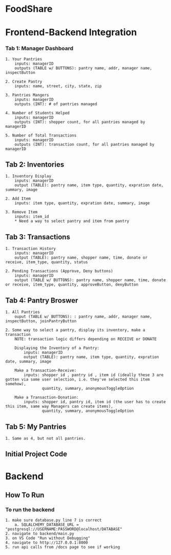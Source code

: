 # FoodShare

# Frontend-Backend Integration

### Tab 1: Manager Dashboard
    1. Your Pantries
        inputs: managerID
        outputs (TABLE w/ BUTTONS): pantry name, addr, manager name, inspectButton

    2. Create Pantry
        inputs: name, street, city, state, zip
        
    3. Pantries Mangers
        inputs: managerID
        outputs (INT): # of pantries managed

    4. Number of Students Helped
        inputs: managerID
        outputs (INT): shopper count, for all pantries managed by managerID

    5. Number of Total Transactions
        inputs: managerID
        outputs (INT): transaction count, for all pantries managed by managerID

## Tab 2: Inventories
    1. Inventory Display
        inputs: managerID   
        output (TABLE): pantry name, item type, quantity, expration date, summary, image 

    2. Add Item
        inputs: item type, quantity, expration date, summary, image
    
    3. Remove Item
        inputs: item_id
        * Need a way to select pantry and item from pantry

## Tab 3: Transactions
    1. Transaction History
        inputs: managerID   
        output (TABLE): pantry name, shopper name, time, donate or receive, item_type, quantity, status
       
    2. Pending Transactions (Approve, Deny buttons)
        inputs: managerID   
        output (TABLE w/ BUTTONS): pantry name, shopper name, time, donate or receive, item_type, quantity, approveButton, denyButton
       
## Tab 4: Pantry Broswer
    1. All Pantries
        ouput (TABLE w/ BUTTONS): : pantry name, addr, manager name, inspectButton, joinPantryButton
        
    2. Some way to select a pantry, display its inventory, make a transaction
        NOTE: transaction logic differs depending on RECEIVE or DONATE

        Displaying the Inventory of a Pantry:
            inputs: managerID   
            output (TABLE): pantry name, item type, quantity, expration date, summary, image 

        Make a Transaction-Receive:
            inputs: shopper id , pantry id , item id (ideally these 3 are gotten via some user selection, i.e. they've selected this item somehow),
                    quantity, summary, anonymousToggleOption
  
        Make a Transaction-Donation:
            inputs: shopper id, pantry id, item id (the user has to create this item, same way Managers can create items),
                    quantity, summary, anonymousToggleOption

## Tab 5: My Pantries
    1. Same as 4, but not all pantries. 

## Initial Project Code

# Backend
## How To Run
### To run the backend
    1. make sure database.py line 7 is correct
        a. SQLALCHEMY_DATABASE_URL = "postgresql://USERNAME:PASSWORD@localhost/DATABASE"
    2. navigate to backend/main.py
    3. on VS Code "Run without Debugging"
    4. navigate to http://127.0.0.1:8000
    5. run api calls from /docs page to see if working

